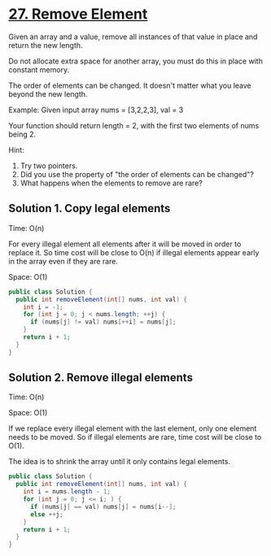 # [27. Remove Element](https://leetcode.com/problems/remove-element/)

Given an array and a value, remove all instances of that value in place and return the new length.

Do not allocate extra space for another array, you must do this in place with constant memory.

The order of elements can be changed. It doesn't matter what you leave beyond the new length.

Example:
Given input array nums = [3,2,2,3], val = 3

Your function should return length = 2, with the first two elements of nums being 2.

Hint:

1. Try two pointers.
2. Did you use the property of "the order of elements can be changed"?
3. What happens when the elements to remove are rare?

## Solution 1. Copy legal elements

Time: O(n)

For every illegal element all elements after it will be moved in order to replace it. So time cost will be close to O(n) if illegal elements appear early in the array even if they are rare.

Space: O(1)

```java
public class Solution {
  public int removeElement(int[] nums, int val) {
    int i = -1;
    for (int j = 0; j < nums.length; ++j) {
      if (nums[j] != val) nums[++i] = nums[j];
    }
    return i + 1;
  }
}
```

## Solution 2. Remove illegal elements

Time: O(n)

Space: O(1)

If we replace every illegal element with the last element, only one element needs to be moved. So if illegal elements are rare, time cost will be close to O(1).

The idea is to shrink the array until it only contains legal elements.

```java
public class Solution {
  public int removeElement(int[] nums, int val) {
    int i = nums.length - 1;
    for (int j = 0; j <= i; ) {
      if (nums[j] == val) nums[j] = nums[i--];
      else ++j;
    }
    return i + 1;
  }
}
```
